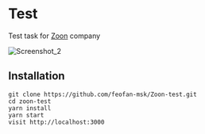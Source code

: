 # Test

Test task for [Zoon](https://company.zoon.ru/) company

![Screenshot_2](https://user-images.githubusercontent.com/30575877/56435831-854c1e80-62e2-11e9-8f67-9da03b8698b0.png)

## Installation

    git clone https://github.com/feofan-msk/Zoon-test.git
    cd zoon-test
    yarn install
    yarn start
    visit http://localhost:3000
